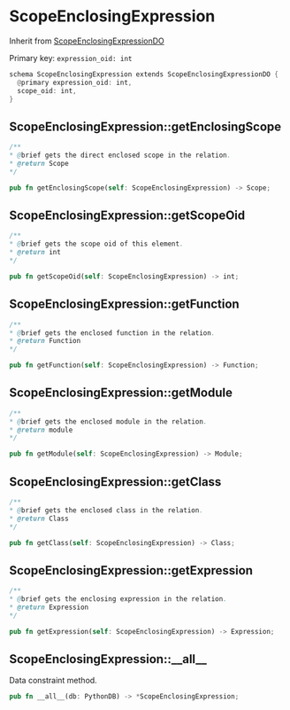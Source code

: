 # ScopeEnclosingExpression

Inherit from [ScopeEnclosingExpressionDO](./ScopeEnclosingExpressionDO.md)

Primary key: `expression_oid: int`

```rust
schema ScopeEnclosingExpression extends ScopeEnclosingExpressionDO {
  @primary expression_oid: int,
  scope_oid: int,
}
```
## ScopeEnclosingExpression::getEnclosingScope

```java
/**
* @brief gets the direct enclosed scope in the relation.
* @return Scope 
*/
```
```rust
pub fn getEnclosingScope(self: ScopeEnclosingExpression) -> Scope;
```
## ScopeEnclosingExpression::getScopeOid

```java
/**
* @brief gets the scope oid of this element.
* @return int
*/
```
```rust
pub fn getScopeOid(self: ScopeEnclosingExpression) -> int;
```
## ScopeEnclosingExpression::getFunction

```java
/**
* @brief gets the enclosed function in the relation.
* @return Function 
*/
```
```rust
pub fn getFunction(self: ScopeEnclosingExpression) -> Function;
```
## ScopeEnclosingExpression::getModule

```java
/**
* @brief gets the enclosed module in the relation.
* @return module 
*/
```
```rust
pub fn getModule(self: ScopeEnclosingExpression) -> Module;
```
## ScopeEnclosingExpression::getClass

```java
/**
* @brief gets the enclosed class in the relation.
* @return Class 
*/
```
```rust
pub fn getClass(self: ScopeEnclosingExpression) -> Class;
```
## ScopeEnclosingExpression::getExpression

```java
/**
* @brief gets the enclosing expression in the relation.
* @return Expression 
*/
```
```rust
pub fn getExpression(self: ScopeEnclosingExpression) -> Expression;
```
## ScopeEnclosingExpression::\_\_all\_\_

Data constraint method.

```rust
pub fn __all__(db: PythonDB) -> *ScopeEnclosingExpression;
```
